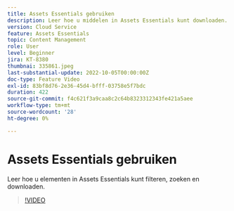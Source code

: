```yaml
---
title: Assets Essentials gebruiken
description: Leer hoe u middelen in Assets Essentials kunt downloaden.
version: Cloud Service
feature: Assets Essentials
topic: Content Management
role: User
level: Beginner
jira: KT-8380
thumbnai: 335861.jpeg
last-substantial-update: 2022-10-05T00:00:00Z
doc-type: Feature Video
exl-id: 83bf8d76-2e36-45d4-bfff-03758e5f7bdc
duration: 422
source-git-commit: f4c621f3a9caa8c2c64b8323312343fe421a5aee
workflow-type: tm+mt
source-wordcount: '28'
ht-degree: 0%

---
```


# Assets Essentials gebruiken

Leer hoe u elementen in Assets Essentials kunt filteren, zoeken en downloaden.

>[!VIDEO](https://video.tv.adobe.com/v/335861?quality=12&learn=on)
